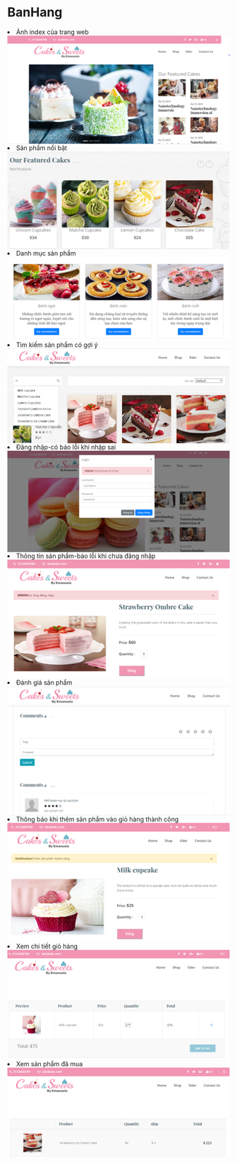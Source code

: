 # BanHang
<li>Ảnh index của trang web</li>
<img align="left" src="img_readme\Capture1.PNG">
<br>
<li>Sản phẩm nổi bật</li>
<img align="left" src="img_readme\Capture2.PNG">
<br>
<li>Danh mục sản phẩm</li>
<img align="left" src="img_readme\Capture3.PNG">
<li>Tìm kiếm sản phẩm có gợi ý</li>
<img align="left" src="img_readme\Capture4.PNG">
<li>Đăng nhập-có báo lỗi khi nhập sai</li>
<img align="left" src="img_readme\Capture5.PNG">
<li>Thông tin sản phẩm-báo lỗi khi chưa đăng nhập</li>
<img align="left" src="img_readme\Capture6.PNG">
<li>Đánh giá sản phẩm</li>
<img align="left" src="img_readme\Capture7.PNG">
<li>Thông báo khi thêm sản phẩm vào giỏ hàng thành công</li>
<img align="left" src="img_readme\Capture8.PNG">
<li>Xem chi tiết giỏ hàng</li>
<img align="left" src="img_readme\Capture9.PNG">
<li>Xem sản phẩm đã mua</li>
<img align="left" src="img_readme\Capture10.PNG">



